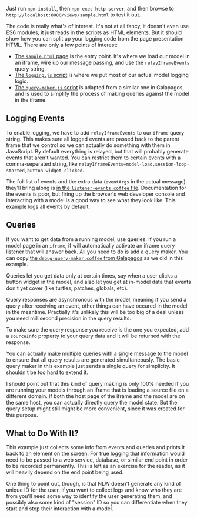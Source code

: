 Just run `npm install`, then `npm exec http-server`, and then browse to `http://localhost:8080/views/sample.html` to test it out.

The code is really what's of interest.  It's not at all fancy, it doesn't even use ES6 modules, it just reads in the scripts as HTML elements.  But it should show how you can split up your logging code from the page presentation HTML.  There are only a few points of interest:

- [The `sample.html` page](https://github.com/LaCuneta/netlogo-web-logging-example/blob/main/views/sample.html) is the entry point.  It's where we load our model in an iframe, wire up our message passing, and use the `relayIframeEvents` query string.
- [The `logging.js` script](https://github.com/LaCuneta/netlogo-web-logging-example/blob/main/src/logging.js) is where we put most of our actual model logging logic.
- [The `query-maker.js` script](https://github.com/LaCuneta/netlogo-web-logging-example/blob/main/src/query-maker.js) is adapted from a similar one in Galapagos, and is used to simplify the process of making queries against the model in the iframe.

## Logging Events

To enable logging, we have to add `relayIframeEvents` to our `iframe` query string.  This makes sure all logged events are passed back to the parent frame that we control so we can actually do something with them in JavaScript.  By default everything is relayed, but that will probably generate events that aren't wanted.  You can restrict them to certain events with a comma-seperated string, like `relayIframeEvents=model-load,session-loop-started,button-widget-clicked`.

The full list of events and the extra data (`eventArgs` in the actual message) they'll bring along is [in the `listener-events.coffee` file](https://github.com/NetLogo/Galapagos/blob/master/app/assets/javascripts/notifications/listener-events.coffee).  Documentation for the events is poor, but firing up the browser's web developer console and interacting with a model is a good way to see what they look like.  This example logs all events by default.

## Queries

If you want to get data from a running model, use queries.  If you run a model page in an `iframe`, if will automatically activate an iframe query listener that will answer back.  All you need to do is add a query maker.  You can copy [the `debug-query-maker.coffee` from Galapagos](https://github.com/NetLogo/Galapagos/blob/master/app/assets/javascripts/queries/debug-query-maker.coffee) as we did in this example.

Queries let you get data only at certain times, say when a user clicks a button widget in the model, and also let you get at in-model data that events don't yet cover (like turtles, patches, globals, etc).

Query responses are asynchronous with the model, meaning if you send a query after receiving an event, other things can have occured in the model in the meantime.  Practially it's unlikely this will be too big of a deal unless you need millisecond precision in the query results.

To make sure the query response you receive is the one you expected, add a `sourceInfo` property to your query data and it will be returned with the response.

You can actually make multiple queries with a single message to the model to ensure that all query results are generated simultaneously.  The basic query maker in this example just sends a single query for simplicity.  It shouldn't be too hard to extend it.

I should point out that this kind of query making is only 100% needed if you are running your models through an iframe that is loading a source file on a different domain.  If both the host page of the iframe and the model are on the same host, you can actually directly query the model state.  But the query setup might still might be more convenient, since it was created for this purpose. 

## What to Do With It?

This example just collects some info from events and queries and prints it back to an element on the screen.  For true logging that information would need to be passed to a web service, database, or similar end point in order to be recorded permanently.  This is left as an exercise for the reader, as it will heavily depend on the end point being used.

One thing to point out, though, is that NLW doesn't generate any kind of unique ID for the user.  If you want to collect logs and know who they are from you'll need some way to identify the user generating them, and possibly also some kind of "session" ID so you can differentiate when they start and stop their interaction with a model.
